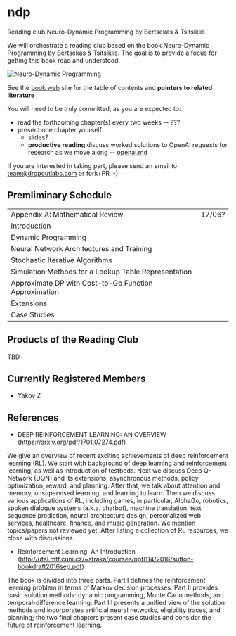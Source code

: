# ndp
Reading club Neuro-Dynamic Programming by Bertsekas & Tsitsiklis

We will orchestrate a reading club based on the book Neuro-Dynamic Programming by Bertsekas & Tsitsiklis. The goal is to provide a focus for getting this book read and understood.

![Neuro-Dynamic Programming](http://athenasc.com/ndpcover.gif)

See the [book web](http://athenasc.com/ndpbook.html) site for the table of contents and **pointers to related literature**

You will need to be truly committed, as you are expected to:

- read the forthcoming chapter(s) every two weeks -- ???
- present one chapter yourself
    - slides? 
    - **productive reading** discuss worked solutions to OpenAI requests for research as we move along -- [openai.md](/openai.md)

If you are interested in taking part, please send an email to [team@dropoutlabs.com](mailto:team@dropoutlabs.com) or fork+PR :-)

## Premliminary Schedule

|                                                       |        |
|-------------------------------------------------------|--------|
| Appendix A: Mathematical Review                       | 17/06? |
| Introduction                                          |        |
| Dynamic Programming                                   |        |
| Neural Network Architectures and Training             |        |
| Stochastic Iterative Algorithms                       |        |
| Simulation Methods for a Lookup Table Representation  |        |
| Approximate DP with Cost-to-Go Function Approximation |        |
| Extensions                                            |        |
| Case Studies                                          |        |


## Products of the Reading Club

TBD

## Currently Registered Members

- Yakov Z

## References
* DEEP REINFORCEMENT LEARNING: AN OVERVIEW (https://arxiv.org/pdf/1701.07274.pdf)

We give an overview of recent exciting achievements of deep reinforcement learning
(RL). We start with background of deep learning and reinforcement learning,
as well as introduction of testbeds. Next we discuss Deep Q-Network (DQN) and
its extensions, asynchronous methods, policy optimization, reward, and planning.
After that, we talk about attention and memory, unsupervised learning, and learning
to learn. Then we discuss various applications of RL, including games, in
particular, AlphaGo, robotics, spoken dialogue systems (a.k.a. chatbot), machine
translation, text sequence prediction, neural architecture design, personalized web
services, healthcare, finance, and music generation. We mention topics/papers not
reviewed yet. After listing a collection of RL resources, we close with discussions.

* Reinforcement Learning: An Introduction (http://ufal.mff.cuni.cz/~straka/courses/npfl114/2016/sutton-bookdraft2016sep.pdf)

The book is divided into three parts. Part I defines the reinforcement learning problem in terms of Markov decision processes. Part II provides basic solution methods: dynamic programming, Monte Carlo methods, and temporal-difference learning. Part III presents a unified view of the solution methods and incorporates artificial neural networks, eligibility traces, and planning; the two final chapters present case studies and consider the future of reinforcement learning.

